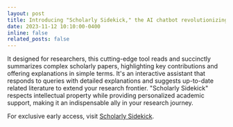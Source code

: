 ```yaml
---
layout: post
title: Introducing "Scholarly Sidekick," the AI chatbot revolutionizing daily academic reading.
date: 2023-11-12 10:10:00-0400
inline: false
related_posts: false
---
```


It designed for researchers, this cutting-edge tool reads and succinctly summarizes complex scholarly papers, highlighting key contributions and offering explanations in simple terms. It's an interactive assistant that responds to queries with detailed explanations and suggests up-to-date related literature to extend your research frontier. "Scholarly Sidekick" respects intellectual property while providing personalized academic support, making it an indispensable ally in your research journey.

For exclusive early access, visit [Scholarly Sidekick](https://chat.openai.com/g/g-mJEhzuABF-scholarly-sidekick).
